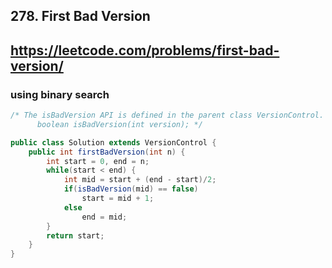 ## 278. First Bad Version
## https://leetcode.com/problems/first-bad-version/

### using binary search
```java
/* The isBadVersion API is defined in the parent class VersionControl.
      boolean isBadVersion(int version); */

public class Solution extends VersionControl {
    public int firstBadVersion(int n) {
        int start = 0, end = n;
        while(start < end) {
            int mid = start + (end - start)/2;
            if(isBadVersion(mid) == false)
                start = mid + 1;
            else
                end = mid;
        }
        return start;
    }
}
```
